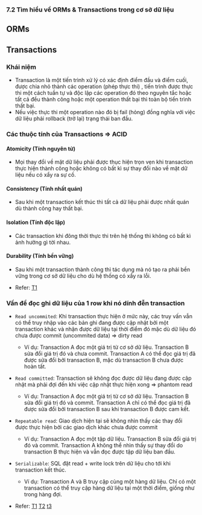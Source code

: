 ### 7.2 Tìm hiểu về ORMs & Transactions trong cơ sở dữ liệu

## ORMs

## Transactions

### Khái niệm

- Transaction là một tiến trình xử lý có xác định điểm đầu và điểm cuối, được chia nhỏ thành các operation (phép thực thi) , tiến trình được thực thi một cách tuần tự và độc lập các operation đó theo nguyên tắc hoặc tất cả đều thành công hoặc một operation thất bại thì toàn bộ tiến trình thất bại.
- Nếu việc thực thi một operation nào đó bị fail (hỏng) đồng nghĩa với việc dữ liệu phải rollback (trở lại) trạng thái ban đầu.

### Các thuộc tính của Transactions => ACID

#### Atomicity (Tính nguyên tử)

- Mọi thay đổi về mặt dữ liệu phải được thục hiện trọn vẹn khi transaction thực hiện thành công hoặc không có bất kì sự thay đổi nào về mặt dữ liệu nếu có xẩy ra sự cố.

#### Consistency (Tính nhất quán)

- Sau khi một transaction kết thúc thì tất cả dữ liệu phải được nhất quán dù thành công hay thất bại.

#### Isolation (Tính độc lập)

- Các transaction khi đông thời thực thi trên hệ thống thì không có bất kì ảnh hưởng gì tời nhau.

#### Durability (Tính bền vững)

- Sau khi một transaction thành công thì tác dụng mà nó tạo ra phải bền vững trong cơ sở dữ liệu cho dù hệ thống có xẩy ra lỗi.

- Refer: [T1](https://viblo.asia/p/tim-hieu-ve-transactions-maGK73xeKj2)

### Vấn đề đọc ghi dữ liệu của 1 row khi nó dính đễn transaction

- `Read uncommited`: Khi transaction thực hiện ở mức này, các truy vấn vẫn có thể truy nhập vào các bản ghi đang được cập nhật bởi một transaction khác và nhận được dữ liệu tại thời điểm đó mặc dù dữ liệu đó chưa được commit (uncommited data) => dirty read

  - Ví dụ:
    Transaction A đọc một giá trị từ cơ sở dữ liệu.
    Transaction B sửa đổi giá trị đó và chưa commit.
    Transaction A có thể đọc giá trị đã được sửa đổi bởi transaction B, mặc dù transaction B chưa được hoàn tất.

- `Read committed`: Transaction sẽ không đọc được dữ liệu đang được cập nhật mà phải đợi đến khi việc cập nhật thực hiện xong => phantom read

  - Ví dụ:
    Transaction A đọc một giá trị từ cơ sở dữ liệu.
    Transaction B sửa đổi giá trị đó và commit.
    Transaction A chỉ có thể đọc giá trị đã được sửa đổi bởi transaction B sau khi transaction B được cam kết.

- `Repeatable read`: Giao dịch hiện tại sẽ không nhìn thấy các thay đổi được thực hiện bởi các giao dịch khác chưa được commit

  - Ví dụ:
    Transaction A đọc một tập dữ liệu.
    Transaction B sửa đổi giá trị đó và commit.
    Transaction A không thể nhìn thấy sự thay đổi do transaction B thực hiện và vẫn đọc được tập dữ liệu ban đầu.

- `Serializable`: SQL đặt read + write lock trên dữ liệu cho tới khi transaction kết thúc.

  - Ví dụ:
    Transaction A và B truy cập cùng một hàng dữ liệu.
    Chỉ có một transaction có thể truy cập hàng dữ liệu tại một thời điểm, giống như trong hàng đợi.

- Refer: [T1](https://gitiho.com/blog/huong-dan-cac-kieu-cua-lenh-join-trong-mysql-inner-outer-left-right-cross.html)
  [T2](https://viblo.asia/p/dao-sau-ve-sql-transactions-E375z4jWZGW)
  [t3](https://www.youtube.com/watch?v=WKGIz5ViT7Y&t=391s)
